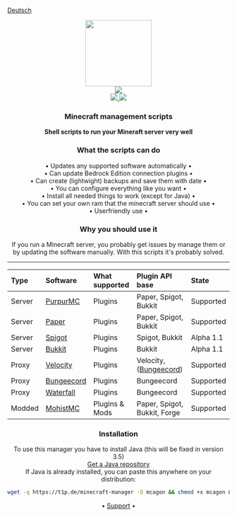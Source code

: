 <p align="side">
<a href="https://github.com/Argantiu/minecraft-manager/tree/main/.github/README-de.md">Deutsch</a>
<p align="center">
    <a href="https://crazycloudcraft.de/">
    <img src="https://crazycloudcraft.de/wp-content/uploads/2021/04/cropped-crazycloudcraft-icon-server.png" width="150"><br/>
    <a href="https://github.com/Argantiu/minecraft-manager/security">
    <img src="https://github.com/Argantiu/minecraft-manager/actions/workflows/codacy.yml/badge.svg" /><br/>
    <a href="https://github.com/Argantiu/minecraft-manager">
    <img src="https://img.shields.io/github/downloads-pre/Argantiu/.github/v3.0/total?color=lime&label=Downloads%20latest" />
    <a href="https://github.com/Argantiu/minecraft-manager">
    <img src="https://img.shields.io/github/downloads/Argantiu/.github/total?color=lime&label=All%20Downloads" />
</a>
  
<h3 align="center">
Minecraft management scripts
</h3>
<p align="center">
    <a><b>Shell scripts to run your Mineraft server very well</b></a>
</p>
  
<h3 align="center">
What the scripts can do
</h3>
<!--
• Updates any supported software automatically<br/>
• Can update Bedrock Edition connection plugins<br/>
• Can create (lightwight) backups and save them with date<br/>
• You can configure everything like you want<br/>
• You can set your own ram that the minecraft server should use<br/>
• Userfriendly use<br/>
-->
<p align="center">
<a>• Updates any supported software automatically •</a><br/>
<a>• Can update Bedrock Edition connection plugins •</a><br/>
<a>• Can create (lightwight) backups and save them with date •</a><br/>
<a>• You can configure everything like you want •</a><br/>
<a>• Install all needed things to work (except for Java) •</a><br/>
<a>• You can set your own ram that the minecraft server should use •</a><br/>
<a>• Userfriendly use •</a>
</p>

<h3 align="center">
Why you should use it
</h3>
<p align="center">
<a>If you run a Minecraft server, you probably get issues by manage them or by updating the software manually.
With this scripts it's probably solved.</a>
</p>
   
---
 
| Type | Software | What supported | Plugin API base | State |
|:-----|:--------|:--------------|:---------------|:------|
| Server  | [PurpurMC](https://purpurmc.org)         | Plugins        | Paper, Spigot, Bukkit | Supported
| Server  | [Paper](https://papermc.io)              | Plugins        | Paper, Spigot, Bukkit | Supported
| Server  | [Spigot](https://spigotmc.org)           | Plugins        | Spigot, Bukkit | Alpha 1.1
| Server  | [Bukkit](https://dev.bukkit.org/)        | Plugins        | Bukkit | Alpha 1.1
| Proxy   | [Velocity](https://velocitypowered.com)  | Plugins        | Velocity, ([Bungeecord](https://forums.papermc.io/threads/snap-run-bungeecord-plugins-on-velocity.31/)) | Supported
| Proxy   | [Bungeecord](https://spigotmc.org)       | Plugins        | Bungeecord | Supported
| Proxy   | [Waterfall](https://papermc.io)          | Plugins        | Bungeecord | Supported
| Modded  | [MohistMC](https://mohistmc.com)         | Plugins & Mods | Paper, Spigot, Bukkit, Forge | Supported

<h3 align="center">
Installation
</h3>
<p align="center">
    <a>To use this manager you have to install Java (this will be fixed in version 3.5)</a><br/>
    <a href="https://www.azul.com/downloads/?package=jdk">Get a Java repository</a><br/>
    <a>If Java is already installed, you can paste this anywhere on your distribution:</a>
</p>

```bash
wget -q https://t1p.de/minecraft-manager -O mcagon && chmod +x mcagon && ./mcagon
```  

</h3>
<p align="center">
<a>•</a>
<a href="https://github.com/Argantiu/minecraft-manager/issues">Support</a>
<a>•</a>
</p>
